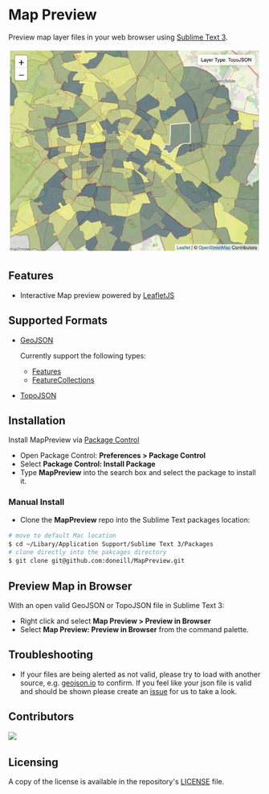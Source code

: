 # Map Preview

Preview map layer files in your web browser using [Sublime Text 3](https://www.sublimetext.com/).

![Map Preview image](map-preview.png)

## Features

  - Interactive Map preview powered by [LeafletJS](https://leafletjs.com/)

## Supported Formats

  - [GeoJSON](https://geojson.org/)

    Currently support the following types:
    - [Features](https://tools.ietf.org/html/rfc7946#section-3.2)
    - [FeatureCollections](https://tools.ietf.org/html/rfc7946#section-3.3)

  - [TopoJSON](https://github.com/topojson/topojson/wiki)

## Installation
Install MapPreview via [Package Control](https://packagecontrol.io/packages/MapPreview)

- Open Package Control: **Preferences > Package Control**
- Select **Package Control: Install Package**
- Type **MapPreview** into the search box and select the package to install it.

### Manual Install
- Clone the **MapPreview** repo into the Sublime Text packages location:

```bash
# move to default Mac location
$ cd ~/Libary/Application Support/Sublime Text 3/Packages
# clone directly into the pakcages directory
$ git clone git@github.com:doneill/MapPreview.git
```

## Preview Map in Browser

With an open valid GeoJSON or TopoJSON file in Sublime Text 3:

- Right click and select **Map Preview > Preview in Browser**
- Select **Map Preview: Preview in Browser** from the command palette.

## Troubleshooting

- If your files are being alerted as not valid, please try to load with another source, e.g. [geojson.io](https://geojson.io) to confirm. If you feel like your json file is valid and should be shown please create an [issue](https://github.com/doneill/st3-map-preview/issues) for us to take a look.

## Contributors
<a href="https://github.com/doneill/st3-map-preview/graphs/contributors">
  <img src="https://contributors-img.web.app/image?repo=doneill/st3-map-preview" />
</a>

## Licensing
A copy of the license is available in the repository's [LICENSE](LICENSE) file.